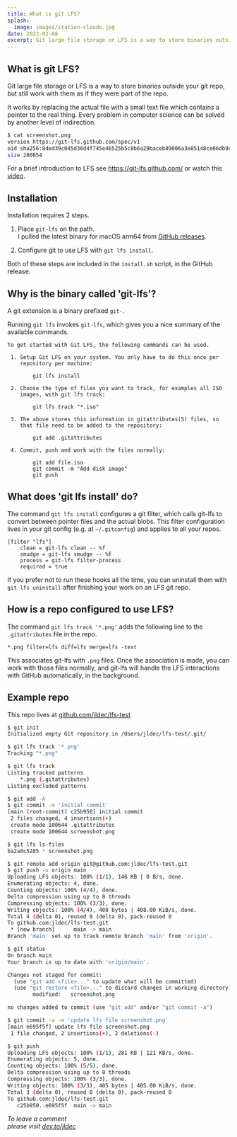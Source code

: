 ```yaml
---
title: What is git LFS?
splash:
  image: images/station-clouds.jpg
date: 2022-02-08
excerpt: Git large file storage or LFS is a way to store binaries outside your git repo, but still work with them as if they were part of the repo.
---
```



## What is git LFS?
Git large file storage or LFS is a way to store binaries outside your git repo, but still work with them as if they were part of the repo.

It works by replacing the actual file with a small text file which contains a pointer to the real thing. Every problem in computer science can be solved by another level of indirection.

```sh
$ cat screenshot.png 
version https://git-lfs.github.com/spec/v1
oid sha256:8ded39c045d36d4f745e46525b5c8b6a29baceb89006a3e85148ce66db9c187d
size 280654
```

For a brief introduction to LFS see https://git-lfs.github.com/ or watch this [video](https://www.youtube.com/watch?v=uLR1RNqJ1Mw).

## Installation
Installation requires 2 steps.

1. Place `git-lfs` on the path.  
   I pulled the latest binary for macOS arm64 from [GitHub releases](https://github.com/git-lfs/git-lfs/releases).

2. Configure git to use LFS with `git lfs install`.

Both of these steps are included in the `install.sh` script, in the GitHub release.

## Why is the binary called 'git-lfs'?
A git extension is a binary prefixed `git-`.

Running `git lfs` invokes `git-lfs`, which gives you a nice summary of the available commands.

```
To get started with Git LFS, the following commands can be used.

 1. Setup Git LFS on your system. You only have to do this once per
    repository per machine:

        git lfs install

 2. Choose the type of files you want to track, for examples all ISO
    images, with git lfs track:

        git lfs track "*.iso"

 3. The above stores this information in gitattributes(5) files, so
    that file need to be added to the repository:

        git add .gitattributes

 4. Commit, push and work with the files normally:

        git add file.iso
        git commit -m "Add disk image"
        git push
```

## What does 'git lfs install' do?
The command `git lfs install` configures a git filter, which calls git-lfs to convert between pointer files and the actual blobs.
This filter configuration lives in your git config (e.g. at `~/.gitconfig`) and applies to all your repos.

```.gitconfig
[filter "lfs"]
	clean = git-lfs clean -- %f
	smudge = git-lfs smudge -- %f
	process = git-lfs filter-process
	required = true
```

If you prefer not to run these hooks all the time, you can uninstall them with `git lfs uninstall` after finishing your work on an LFS git repo.

## How is a repo configured to use LFS?
The command `git lfs track '*.png'` adds the following line to the `.gitattributes` file in the repo.

```.gitattributes
*.png filter=lfs diff=lfs merge=lfs -text
```

This associates git-lfs with `.png` files.
Once the association is made, you can work with those files normally, and git-lfs will handle the LFS interactions with GitHub automatically, in the background.

## Example repo
This repo lives at [github.com/jldec/lfs-test](https://github.com/jldec/lfs-test)

```sh
$ git init
Initialized empty Git repository in /Users/jldec/lfs-test/.git/

$ git lfs track '*.png'
Tracking "*.png"

$ git lfs track
Listing tracked patterns
    *.png (.gitattributes)
Listing excluded patterns

$ git add -A
$ git commit -m 'initial commit'
[main (root-commit) c25b950] initial commit
 2 files changed, 4 insertions(+)
 create mode 100644 .gitattributes
 create mode 100644 screenshot.png

$ git lfs ls-files
ba2a8c5285 * screenshot.png

$ git remote add origin git@github.com:jldec/lfs-test.git
$ git push -u origin main
Uploading LFS objects: 100% (1/1), 146 KB | 0 B/s, done.
Enumerating objects: 4, done.
Counting objects: 100% (4/4), done.
Delta compression using up to 8 threads
Compressing objects: 100% (3/3), done.
Writing objects: 100% (4/4), 408 bytes | 408.00 KiB/s, done.
Total 4 (delta 0), reused 0 (delta 0), pack-reused 0
To github.com:jldec/lfs-test.git
 * [new branch]      main -> main
Branch 'main' set up to track remote branch 'main' from 'origin'.

$ git status
On branch main
Your branch is up to date with 'origin/main'.

Changes not staged for commit:
  (use "git add <file>..." to update what will be committed)
  (use "git restore <file>..." to discard changes in working directory)
        modified:   screenshot.png

no changes added to commit (use "git add" and/or "git commit -a")

$ git commit -a -m 'update lfs file screenshot.png'
[main e695f5f] update lfs file screenshot.png
 1 file changed, 2 insertions(+), 2 deletions(-)

$ git push
Uploading LFS objects: 100% (1/1), 281 KB | 121 KB/s, done.
Enumerating objects: 5, done.
Counting objects: 100% (5/5), done.
Delta compression using up to 8 threads
Compressing objects: 100% (3/3), done.
Writing objects: 100% (3/3), 405 bytes | 405.00 KiB/s, done.
Total 3 (delta 0), reused 0 (delta 0), pack-reused 0
To github.com:jldec/lfs-test.git
   c25b950..e695f5f  main -> main
```

_To leave a comment  
please visit [dev.to/jldec](https://dev.to/jldec/what-is-git-lfs-28db)_


